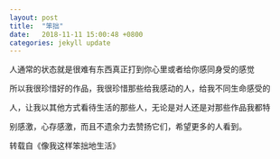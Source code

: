 ```yaml
---
layout: post
title:  "笨拙"
date:   2018-11-11 15:00:48 +0800
categories: jekyll update
---
```


人通常的状态就是很难有东西真正打到你心里或者给你感同身受的感觉<br/>
	
所以我很珍惜好的作品，我很珍惜那些给我感动的人，给我不同生命感受的<br/>

人，让我以其他方式看待生活的那些人，无论是对人还是对那些作品我都特<br/>

别感激，心存感激，而且不遗余力去赞扬它们，希望更多的人看到。<br/>
                                       
转载自《像我这样笨拙地生活》